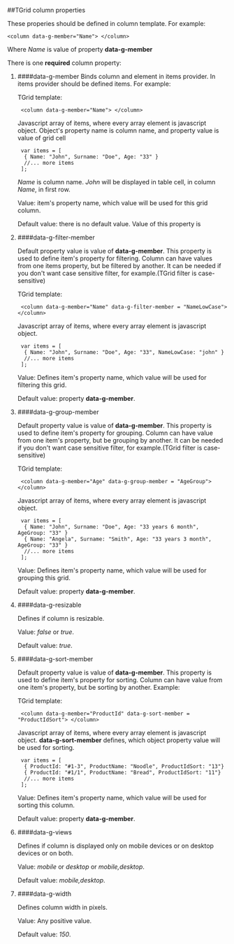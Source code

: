 ﻿
##TGrid column properties

These properies should be defined in column template. For example:

	<column data-g-member="Name"> </column>

Where *Name* is value of property **data-g-member**

There is one **required** column property:

1. ####data-g-member
    Binds column and element in items provider. In items provider should be defined items. For example:
			
    TGrid template:

		<column data-g-member="Name"> </column>
    Javascript array of items, where every array element is javascript object. Object's property name is column name, and property value is value of grid cell

		var items = [
         { Name: "John", Surname: "Doe", Age: "33" }
         //... more items
		];

    *Name* is column name. *John* will be displayed in table cell, in column *Name*, in first row.

    Value: item's  property name, which value will be used for this grid column.

    Default value: there is no default value. 
    Value of this property is

1. ####data-g-filter-member

    Default property value is value of **data-g-member**. This property is used to define item's property for filtering. Column can have values from one items property, but be filtered by another. 
    It can be needed if you don't want case sensitive filter, for example.(TGrid filter is case-sensitive)
		
    TGrid template:

		<column data-g-member="Name" data-g-filter-member = "NameLowCase"> </column>
    Javascript array of items, where every array element is javascript object. 

		var items = [
         { Name: "John", Surname: "Doe", Age: "33", NameLowCase: "john" }
         //... more items
		];

    Value: Defines item's  property name, which value will be used for filtering this grid.

    Default value: property **data-g-member**.
2. ####data-g-group-member

    Default property value is value of **data-g-member**. This property is used to define item's property for grouping. Column can have value from one item's property, but be grouping by another. 
    It can be needed if you don't want case sensitive filter, for example.(TGrid filter is case-sensitive)
		
    TGrid template:

		<column data-g-member="Age" data-g-group-member = "AgeGroup"> </column>
    Javascript array of items, where every array element is javascript object.

		var items = [
         { Name: "John", Surname: "Doe", Age: "33 years 6 month", AgeGroup: "33" }
		 { Name: "Angela", Surname: "Smith", Age: "33 years 3 month", AgeGroup: "33" }
         //... more items
		];

    Value: Defines item's  property name, which value will be used for grouping this grid.

    Default value: property **data-g-member**.

4. ####data-g-resizable

    Defines if column is resizable. 

    Value: *false* or *true*.

    Default value: *true*.

5. ####data-g-sort-member

    Default property value is value of **data-g-member**. This property is used to define item's property for sorting. Column can have value from one item's property, but be sorting by another. 
    Example:
		
    TGrid template:

		<column data-g-member="ProductId" data-g-sort-member = "ProductIdSort"> </column>
    Javascript array of items, where every array element is javascript object. **data-g-sort-member** defines, which object property value will be used for sorting.

		var items = [
         { ProductId: "#1-3", ProductName: "Noodle", ProductIdSort: "13"}
		 { ProductId: "#1/1", ProductName: "Bread", ProductIdSort: "11"}
         //... more items
		];

    Value: Defines item's property name, which value will be used for sorting this column.

    Default value: property **data-g-member**.

6. ####data-g-views

    Defines if column is displayed only on mobile devices or on desktop devices or on both. 

    Value: *mobile* or *desktop* or *mobile,desktop*.

    Default value: *mobile,desktop*.

7. ####data-g-width

    Defines column width in pixels.

    Value: Any positive value.

    Default value: *150*.